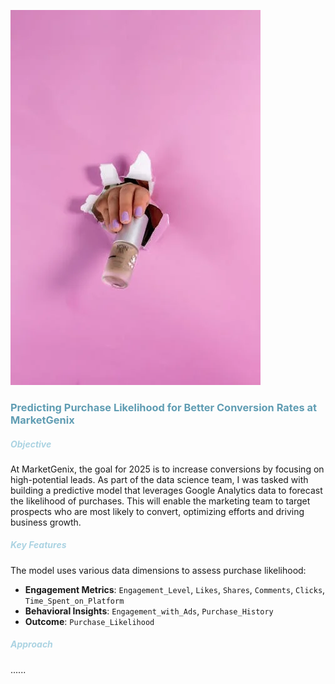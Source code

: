 ![Alt](./Images/pexels-photo-27173251.webp)

### <span style="color: rgb(96, 157, 179);">**Predicting Purchase Likelihood for Better Conversion Rates at MarketGenix**</span>

##### **<span style= "color: rgb(171, 211, 226);"> Objective </span>**  
At MarketGenix, the goal for 2025 is to increase conversions by focusing on high-potential leads. As part of the data science team, I was tasked with building a predictive model that leverages Google Analytics data to forecast the likelihood of purchases. This will enable the marketing team to target prospects who are most likely to convert, optimizing efforts and driving business growth.

##### **<span style= "color: rgb(171, 211, 226);"> Key Features </span>**  
The model uses various data dimensions to assess purchase likelihood:  
- **Engagement Metrics**: `Engagement_Level`, `Likes`, `Shares`, `Comments`, `Clicks`, `Time_Spent_on_Platform`  
- **Behavioral Insights**: `Engagement_with_Ads`, `Purchase_History`  
- **Outcome**: `Purchase_Likelihood`

##### **<span style= "color: rgb(171, 211, 226);"> Approach </span>**  
......